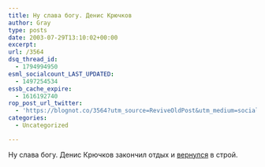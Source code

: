 ```yaml
---
title: Ну слава богу. Денис Крючков
author: Gray
type: posts
date: 2003-07-29T13:10:02+00:00
excerpt:
url: /3564
dsq_thread_id:
  - 1794994950
esml_socialcount_LAST_UPDATED:
  - 1497254534
essb_cache_expire:
  - 1616192740
rop_post_url_twitter:
  - 'https://blognot.co/3564?utm_source=ReviveOldPost&utm_medium=social&utm_campaign=ReviveOldPost'
categories:
  - Uncategorized

---
```








Ну слава богу. Денис Крючков закончил отдых и <a href="http://deniskin.webplanet.ru/29.07.2003/1" target="_blank">вернулся</a> в строй.